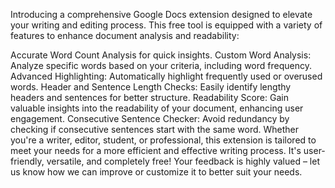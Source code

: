 Introducing a comprehensive Google Docs extension designed to elevate your writing and editing process. This free tool is equipped with a variety of features to enhance document analysis and readability:

Accurate Word Count Analysis for quick insights.
Custom Word Analysis: Analyze specific words based on your criteria, including word frequency.
Advanced Highlighting: Automatically highlight frequently used or overused words.
Header and Sentence Length Checks: Easily identify lengthy headers and sentences for better structure.
Readability Score: Gain valuable insights into the readability of your document, enhancing user engagement.
Consecutive Sentence Checker: Avoid redundancy by checking if consecutive sentences start with the same word.
Whether you're a writer, editor, student, or professional, this extension is tailored to meet your needs for a more efficient and effective writing process. It's user-friendly, versatile, and completely free! Your feedback is highly valued – let us know how we can improve or customize it to better suit your needs.
